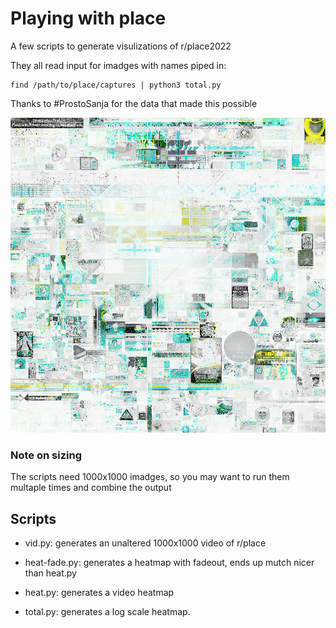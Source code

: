 # Playing with place

A few scripts to generate visulizations of r/place2022

They all read input for imadges with names piped in:

    find /path/to/place/captures | python3 total.py

Thanks to #ProstoSanja for the data that made this possible

![Heatmap](total.png)

### Note on sizing

The scripts need 1000x1000 imadges, so you may want to run them multaple times and combine the output

## Scripts

- vid.py: generates an unaltered 1000x1000 video of r/place

- heat-fade.py: generates a heatmap with fadeout, ends up mutch nicer than heat.py

- heat.py: generates a video heatmap

- total.py: generates a log scale heatmap.
